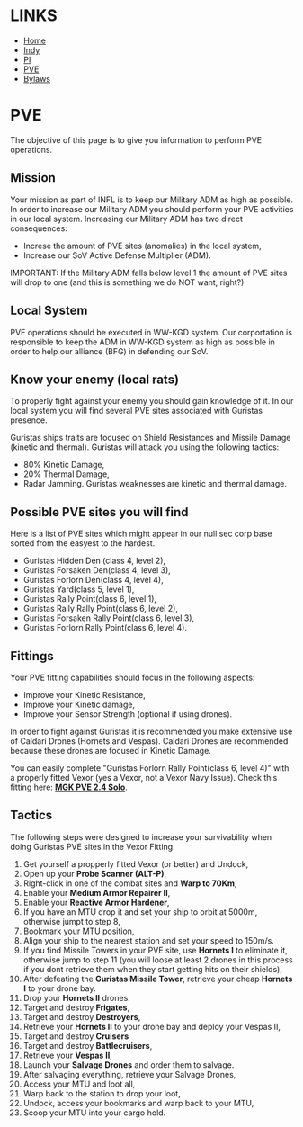 # LINKS
* [Home](README.md)
* [Indy](Indy.md)
* [PI](PI.md)
* [PVE](PVE.md)
* [Bylaws](Bylaws.md)

# PVE
The objective of this page is to give you information to perform PVE operations.

## Mission
Your mission as part of INFL is to keep our Military ADM as high as possible.
In order to increase our Military ADM you should perform your PVE activities in our local system.
Increasing our Military ADM has two direct consequences:
 - Increse the amount of PVE sites (anomalies) in the local system,
 - Increase our SoV Active Defense Multiplier (ADM).
 
IMPORTANT: If the Military ADM falls below level 1 the amount of PVE sites will drop to one (and this is something we do NOT want, right?)

## Local System
PVE operations should be executed in WW-KGD system.
Our corportation is responsible to keep the ADM in WW-KGD system as high as possible in order to help our alliance (BFG) in defending our SoV.

## Know your enemy (local rats)
To properly fight against your enemy you should gain knowledge of it. 
In our local system you will find several PVE sites associated with Guristas presence.

Guristas ships traits are focused on Shield Resistances and Missile Damage (kinetic and thermal).
Guristas will attack you using the following tactics:
 - 80% Kinetic Damage,
 - 20% Thermal Damage,
 - Radar Jamming.
Guristas weaknesses are kinetic and thermal damage.

## Possible PVE sites you will find
Here is a list of PVE sites which might appear in our null sec corp base sorted from the easyest to the hardest.
 - Guristas Hidden Den (class 4, level 2),
 - Guristas Forsaken Den(class 4, level 3),
 - Guristas Forlorn Den(class 4, level 4),
 - Guristas Yard(class 5, level 1),
 - Guristas Rally Point(class 6, level 1),
 - Guristas Rally Rally Point(class 6, level 2),
 - Guristas Forsaken Rally Point(class 6, level 3),
 - Guristas Forlorn Rally Point(class 6, level 4).
 
## Fittings
Your PVE fitting capabilities should focus in the following aspects:
 - Improve your Kinetic Resistance,
 - Improve your Kinetic damage,
 - Improve your Sensor Strength (optional if using drones).
  
 In order to fight against Guristas it is recommended you make extensive use of Caldari Drones (Hornets and Vespas).
 Caldari Drones are recommended because these drones are focused in Kinetic Damage.
 
 You can easily complete "Guristas Forlorn Rally Point(class 6, level 4)" with a properly fitted Vexor (yes a Vexor, not a Vexor Navy Issue).
 Check this fitting here: **[MGK PVE 2.4 Solo](https://fleet-up.com/Doctrine/Item/40479)**.
 
 ## Tactics
 The following steps were designed to increase your survivability when doing Guristas PVE sites in the Vexor Fitting.
 
 1. Get yourself a propperly fitted Vexor (or better) and Undock,
 2. Open up your **Probe Scanner (ALT-P)**,
 3. Right-click in one of the combat sites and **Warp to 70Km**,
 4. Enable your **Medium Armor Repairer II**,
 5. Enable your **Reactive Armor Hardener**,
 6. If you have an MTU drop it and set your ship to orbit at 5000m, otherwise jumpt to step 8,
 7. Bookmark your MTU position,
 8. Align your ship to the nearest station and set your speed to 150m/s.
 9. If you find Missile Towers in your PVE site, use **Hornets I** to eliminate it, otherwise jump to step 11 (you will loose at least 2 drones in this process if you dont retrieve them when they start getting hits on their shields),
 10. After defeating the **Guristas Missile Tower**, retrieve your cheap **Hornets I** to your drone bay.
 11. Drop your **Hornets II** drones.
 12. Target and destroy **Frigates**,
 13. Target and destroy **Destroyers**,
 14. Retrieve your **Hornets II** to your drone bay and deploy your Vespas II,
 15. Target and destroy **Cruisers**
 16. Target and destroy **Battlecruisers**,
 17. Retrieve your **Vespas II**,
 18. Launch your **Salvage Drones** and order them to salvage.
 19. After salvaging everything, retrieve your Salvage Drones,
 20. Access your MTU and loot all,
 21. Warp back to the station to drop your loot,
 22. Undock, access your bookmarks and warp back to your MTU,
 23. Scoop your MTU into your cargo hold.
 
